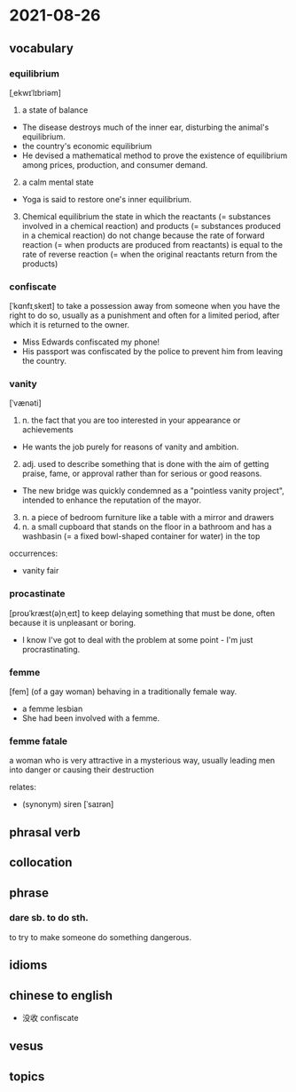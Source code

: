 # 2021-08-26
## vocabulary
### equilibrium
[ˌekwɪˈlɪbriəm]
1. a state of balance
  - The disease destroys much of the inner ear, disturbing the animal's equilibrium.
  - the country's economic equilibrium
  - He devised a mathematical method to prove the existence of equilibrium among prices, production, and consumer demand.
2. a calm mental state
  - Yoga is said to restore one's inner equilibrium.
3. Chemical equilibrium
  the state in which the reactants (= substances involved in a chemical reaction) and products (= substances produced in a chemical reaction) do not change because the rate of forward reaction (= when products are produced from reactants) is equal to the rate of reverse reaction (= when the original reactants return from the products)

### confiscate
[ˈkɑnfɪˌskeɪt]
to take a possession away from someone when you have the right to do so, usually as a punishment and often for a limited period, after which it is returned to the owner.

- Miss Edwards confiscated my phone!
- His passport was confiscated by the police to prevent him from leaving the country.

### vanity
[ˈvænəti]
1. n. the fact that you are too interested in your appearance or achievements
  - He wants the job purely for reasons of vanity and ambition.
2. adj. used to describe something that is done with the aim of getting praise, fame, or approval rather than for serious or good reasons.
  - The new bridge was quickly condemned as a "pointless vanity project", intended to enhance the reputation of the mayor.
3. n. a piece of bedroom furniture like a table with a mirror and drawers
4. n. a small cupboard that stands on the floor in a bathroom and has a washbasin (= a fixed bowl-shaped container for water) in the top

occurrences:
- vanity fair

### procastinate
[proʊˈkræst(ə)nˌeɪt]
to keep delaying something that must be done, often because it is unpleasant or boring.

- I know I've got to deal with the problem at some point - I'm just procrastinating.

### femme
[fem]
(of a gay woman) behaving in a traditionally female way.

- a femme lesbian
- She had been involved with a femme.

### femme fatale
a woman who is very attractive in a mysterious way, usually leading men into danger or causing their destruction

relates:
- (synonym) siren [ˈsaɪrən]

## phrasal verb

## collocation

## phrase
### dare sb. to do sth.
to try to make someone do something dangerous.

## idioms

## chinese to english
- 没收 confiscate

## vesus

## topics
